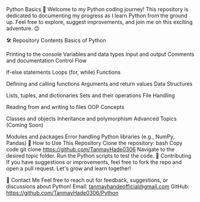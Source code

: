 Python Basics 🚀
Welcome to my Python coding journey! This repository is dedicated to documenting my progress as I learn Python from the ground up. Feel free to explore, suggest improvements, and join me on this exciting adventure. 😊

🛠️ Repository Contents
Basics of Python

Printing to the console
Variables and data types
Input and output
Comments and documentation
Control Flow

If-else statements
Loops (for, while)
Functions

Defining and calling functions
Arguments and return values
Data Structures

Lists, tuples, and dictionaries
Sets and their operations
File Handling

Reading from and writing to files
OOP Concepts

Classes and objects
Inheritance and polymorphism
Advanced Topics (Coming Soon)

Modules and packages
Error handling
Python libraries (e.g., NumPy, Pandas)
📜 How to Use This Repository
Clone the repository:
bash
Copy code
git clone https://github.com/TanmayHade0306
Navigate to the desired topic folder.
Run the Python scripts to test the code.
🤝 Contributing
If you have suggestions or improvements, feel free to fork the repo and open a pull request. Let's grow and learn together!

📧 Contact Me
Feel free to reach out for feedback, suggestions, or discussions about Python!
Email: tanmayhandeofficial@gmail.com
GitHub: https://github.com/TanmayHade0306/Python

